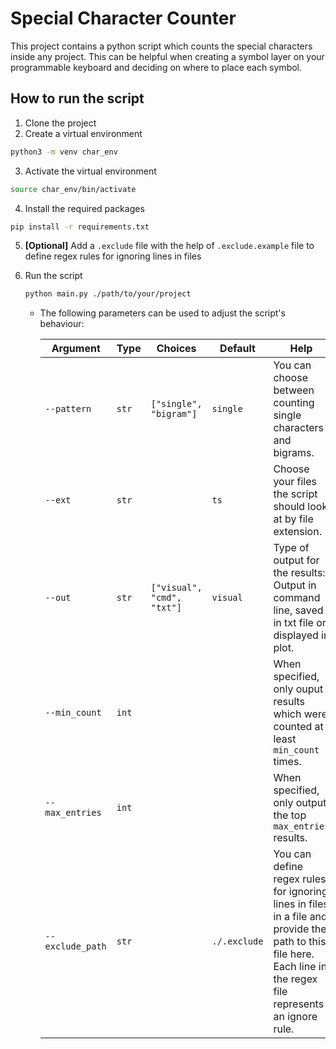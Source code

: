 # Special Character Counter

This project contains a python script which counts the special characters inside any project. This can be helpful when creating a symbol layer on your programmable keyboard and deciding on where to place each symbol.

## How to run the script

1. Clone the project
2. Create a virtual environment
```bash
python3 -m venv char_env
```
3. Activate the virtual environment
```bash
source char_env/bin/activate
```
4. Install the required packages
```bash
pip install -r requirements.txt
```

5. **[Optional]** Add a `.exclude` file with the help of `.exclude.example` file to define regex rules for ignoring lines in files

6. Run the script
    ```bash
    python main.py ./path/to/your/project
    ```

    - The following parameters can be used to adjust the script's behaviour:

        | Argument        | Type     | Choices                  | Default | Help                                                                                       |
        |-----------------|----------|--------------------------|---------|--------------------------------------------------------------------------------------------|
        | `--pattern`     | `str`    | `["single", "bigram"]`   | `single`| You can choose between counting single characters and bigrams. |
        | `--ext`         | `str`    |                          | `ts`    | Choose your files the script should look at by file extension. |
        | `--out`         | `str`    | `["visual", "cmd", "txt"]`| `visual`| Type of output for the results: Output in command line, saved in txt file or displayed in plot. |
        | `--min_count`   | `int`    |                          |         | When specified, only ouput results which were counted at least `min_count` times. |
        | `--max_entries` | `int`    |                          |         | When specified, only output the top `max_entries` results. |
        | `--exclude_path`| `str`    |                          | `./.exclude`| You can define regex rules for ignoring lines in files in a file and provide the path to this file here. Each line in the regex file represents an ignore rule. |



